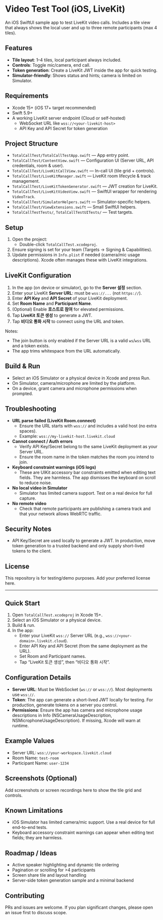# Video Test Tool (iOS, LiveKit)

An iOS SwiftUI sample app to test LiveKit video calls. Includes a tile view that always shows the local user and up to three remote participants (max 4 tiles).

## Features
- **Tile layout**: 1–4 tiles, local participant always included.
- **Controls**: Toggle mic/camera, end call.
- **Token generation**: Create a LiveKit JWT inside the app for quick testing.
- **Simulator-friendly**: Shows status and hints; camera is limited on Simulator.

## Requirements
- Xcode 15+ (iOS 17+ target recommended)
- Swift 5.9+
- A working LiveKit server endpoint (Cloud or self-hosted)
  - WebSocket URL like `wss://<your-livekit-host>`
  - API Key and API Secret for token generation

## Project Structure
- `TotalCallTest/TotalCallTestApp.swift` — App entry point.
- `TotalCallTest/ContentView.swift` — Configuration UI (Server URL, API credentials, room & user).
- `TotalCallTest/LiveKitCallView.swift` — In-call UI (tile grid + controls).
- `TotalCallTest/LiveKitManager.swift` — LiveKit room lifecycle & track management.
- `TotalCallTest/LiveKitTokenGenerator.swift` — JWT creation for LiveKit.
- `TotalCallTest/LiveKitVideoView.swift` — SwiftUI wrapper for rendering `VideoTrack`.
- `TotalCallTest/SimulatorHelpers.swift` — Simulator-specific helpers.
- `TotalCallTest/ViewExtensions.swift` — Small SwiftUI helpers.
- `TotalCallTestTests/`, `TotalCallTestUITests/` — Test targets.

## Setup
1. Open the project:
   - Double-click `TotalCallTest.xcodeproj`.
2. Ensure signing is set for your team (Targets → Signing & Capabilities).
3. Update permissions in `Info.plist` if needed (camera/mic usage descriptions). Xcode often manages these with LiveKit integrations.

## LiveKit Configuration
1. In the app (on device or simulator), go to the **Server 설정** section.
2. Enter your LiveKit **Server URL**: must be `wss://...` (not `https://`).
3. Enter **API Key** and **API Secret** of your LiveKit deployment.
4. Set **Room Name** and **Participant Name**.
5. (Optional) Enable **호스트로 참여** for elevated permissions.
6. Tap **LiveKit 토큰 생성** to generate a JWT.
7. Tap **비디오 통화 시작** to connect using the URL and token.

Notes:
- The join button is only enabled if the Server URL is a valid `ws`/`wss` URL and a token exists.
- The app trims whitespace from the URL automatically.

## Build & Run
- Select an iOS Simulator or a physical device in Xcode and press Run.
- On Simulator, camera/microphone are limited by the platform.
- On a device, grant camera and microphone permissions when prompted.

## Troubleshooting
- **URL parse failed (LiveKit Room.connect)**
  - Ensure the URL starts with `wss://` and includes a valid host (no extra spaces).
  - Example: `wss://my-livekit-host.livekit.cloud`
- **Cannot connect / Auth errors**
  - Verify API Key/Secret belong to the same LiveKit deployment as your Server URL.
  - Ensure the room name in the token matches the room you intend to join.
- **Keyboard constraint warnings (iOS logs)**
  - These are UIKit accessory bar constraints emitted when editing text fields. They are harmless. The app dismisses the keyboard on scroll to reduce noise.
- **No local video in Simulator**
  - Simulator has limited camera support. Test on a real device for full capture.
- **No remote video**
  - Check that remote participants are publishing a camera track and that your network allows WebRTC traffic.

## Security Notes
- API Key/Secret are used locally to generate a JWT. In production, move token generation to a trusted backend and only supply short-lived tokens to the client.

## License
This repository is for testing/demo purposes. Add your preferred license here.

---

## Quick Start
1. Open `TotalCallTest.xcodeproj` in Xcode 15+.
2. Select an iOS Simulator or a physical device.
3. Build & run.
4. In the app:
   - Enter your LiveKit `wss://` Server URL (e.g., `wss://<your-domain>.livekit.cloud`).
   - Enter API Key and API Secret (from the same deployment as the URL).
   - Set Room and Participant names.
   - Tap “LiveKit 토큰 생성”, then “비디오 통화 시작”.

## Configuration Details
- **Server URL**: Must be WebSocket (`ws://` or `wss://`). Most deployments use `wss://`.
- **Token**: The app can generate a short-lived JWT locally for testing. For production, generate tokens on a server you control.
- **Permissions**: Ensure the app has camera and microphone usage descriptions in Info (NSCameraUsageDescription, NSMicrophoneUsageDescription). If missing, Xcode will warn at runtime.

## Example Values
- Server URL: `wss://your-workspace.livekit.cloud`
- Room Name: `test-room`
- Participant Name: `user-1234`

## Screenshots (Optional)
Add screenshots or screen recordings here to show the tile grid and controls.

## Known Limitations
- iOS Simulator has limited camera/mic support. Use a real device for full end-to-end tests.
- Keyboard accessory constraint warnings can appear when editing text fields; they are harmless.

## Roadmap / Ideas
- Active speaker highlighting and dynamic tile ordering
- Pagination or scrolling for >4 participants
- Screen share tile and layout handling
- Server-side token generation sample and a minimal backend

## Contributing
PRs and issues are welcome. If you plan significant changes, please open an issue first to discuss scope.
